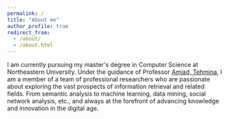 ```yaml
---
permalink: /
title: "About me"
author_profile: true
redirect_from: 
  - /about/
  - /about.html
---
```


I am currently pursuing my master's degree in Computer Science at Northeastern University. Under the guidance of Professor [Amjad, Tehmina](https://scholar.google.com/citations?user=i9ZfQHUAAAAJ&hl=en&oi=ao), I am a member of a team of professional researchers who are passionate about exploring the vast prospects of information retrieval and related fields. From semantic analysis to machine learning, data mining, social network analysis, etc., and always at the forefront of advancing knowledge and innovation in the digital age.
